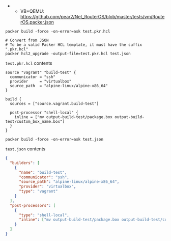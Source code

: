 * * VB+QEMU: https://github.com/pear2/Net_RouterOS/blob/master/tests/vm/RouterOS.packer.json

```shell
packer build -force -on-error=ask test.pkr.hcl

# Convert from JSON
# To be a valid Packer HCL template, it must have the suffix ".pkr.hcl"
packer hcl2_upgrade -output-file=test.pkr.hcl test.json
```

`test.pkr.hcl` contents
```hcl
source "vagrant" "build-test" {
  communicator = "ssh"
  provider     = "virtualbox"
  source_path  = "alpine-linux/alpine-x86_64"
}

build {
  sources = ["source.vagrant.build-test"]

  post-processor "shell-local" {
    inline = ["mv output-build-test/package.box output-build-test/custom_box_name.box"]
  }
}
```

```shell
packer build -force -on-error=ask test.json
```

`test.json` contents
```json
{
  "builders": [
    {
      "name": "build-test",
      "communicator": "ssh",
      "source_path": "alpine-linux/alpine-x86_64",
      "provider": "virtualbox",
      "type": "vagrant"
    }
  ],
  "post-processors": [
    {
      "type": "shell-local",
      "inline": ["mv output-build-test/package.box output-build-test/custom_box_name.box"]
    }
  ]
}
```
